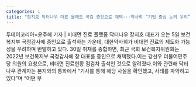```yaml
---
categories: i
title: "장지호 닥터나우 대표 올해도 국감 증인으로 채택···약사회 “기업 중심 논의 우려”  "
---
```

투데이코리아=윤주혜 기자 | 비대면 진료 플랫폼 닥터나우 장지호 대표가 오는 5일 보건복지부 국정감사에 증인으로 출석하는 가운데, 대한약사회가 비대면 진료의 제도화 가능성을 우려하며 반발하고 있다. 30일  취재를 종합하면, 최근 국회 보건복지위원회는 2022년 보건복지부 국정감사에 장 대표를 증인으로 채택했다.이는 강선우 더불어민주당 의원의 요청으로, 비대면 진료현황 점검차 출석인 것으로 알려졌다.이와 관련해 닥터나우 관계자는 본지와의 통화에서 “기사를 통해 해당 사실을 확인했고, 사태를 파악하고 있다”며 “어떤 부
